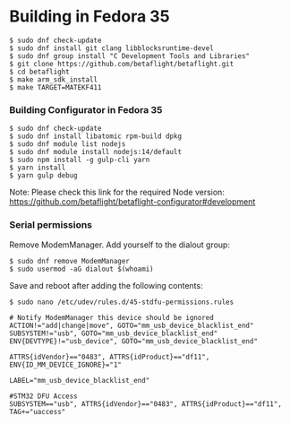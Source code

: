 # Building in Fedora 35

    $ sudo dnf check-update
    $ sudo dnf install git clang libblocksruntime-devel
    $ sudo dnf group install "C Development Tools and Libraries"
    $ git clone https://github.com/betaflight/betaflight.git
    $ cd betaflight
    $ make arm_sdk_install
    $ make TARGET=MATEKF411

### Building Configurator in Fedora 35

    $ sudo dnf check-update
    $ sudo dnf install libatomic rpm-build dpkg
    $ sudo dnf module list nodejs
    $ sudo dnf module install nodejs:14/default
    $ sudo npm install -g gulp-cli yarn
    $ yarn install
    $ yarn gulp debug

Note: Please check this link for the required Node version: https://github.com/betaflight/betaflight-configurator#development

### Serial permissions

Remove ModemManager.
Add yourself to the dialout group:

    $ sudo dnf remove ModemManager
    $ sudo usermod -aG dialout $(whoami)

Save and reboot after adding the following contents:

    $ sudo nano /etc/udev/rules.d/45-stdfu-permissions.rules

    # Notify ModemManager this device should be ignored
    ACTION!="add|change|move", GOTO="mm_usb_device_blacklist_end"
    SUBSYSTEM!="usb", GOTO="mm_usb_device_blacklist_end"
    ENV{DEVTYPE}!="usb_device", GOTO="mm_usb_device_blacklist_end"
   
    ATTRS{idVendor}=="0483", ATTRS{idProduct}=="df11", ENV{ID_MM_DEVICE_IGNORE}="1"
   
    LABEL="mm_usb_device_blacklist_end"
   
    #STM32 DFU Access
    SUBSYSTEM=="usb", ATTRS{idVendor}=="0483", ATTRS{idProduct}=="df11", TAG+="uaccess"
